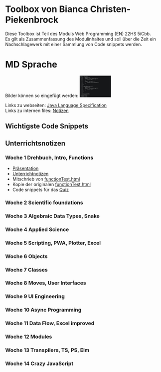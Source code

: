 # Toolbox von Bianca Christen-Piekenbrock

Diese Toolbox ist Teil des Moduls Web Programming (EN) 22HS 5iCbb.<br>
Es gilt als Zusammenfassung des Modulinhaltes und soll über die Zeit ein Nachschlagewerk mit einer
Sammlung von Code snippets werden.

# MD Sprache

Bilder können so eingefügt werden: <img src='images/experiment.png' width='100px'  alt="experiment"/><br>

Links zu
webseiten: [Java Language Specification](https://docs.oracle.com/javase/specs/jls/se8/html/jls-15.html#d5e23464)<br>
Links zu internen files: [Notizen](woche1/Unterrichtsnotizen.md)<br>

## Wichtigste Code Snippets

## Unterrichtsnotizen

### Woche 1 Drehbuch, Intro, Functions

- [Präsentation](praesentationen/WebProgramming_1_Drehbuch_und_Intro.pdf)
- [Unterrichtnotizen](woche1/Unterrichtsnotizen.md)
- Mitschrieb von [functionTest.html](woche1/own/functionTest.html)
- Kopie der originalen [functionTest.html](woche1/input/functionsTest.html)
- Code snippets für das [Quiz](woche1/own/quizCode.html)

### Woche 2 Scientific foundations

### Woche 3 Algebraic Data Types, Snake

### Woche 4 Applied Science

### Woche 5 Scripting, PWA, Plotter, Excel

### Woche 6 Objects

### Woche 7 Classes

### Woche 8 Moves, User Interfaces

### Woche 9 UI Engineering

### Woche 10 Async Programming

### Woche 11 Data Flow, Excel improved

### Woche 12 Modules

### Woche 13 Transpilers, TS, PS, Elm

### Woche 14 Crazy JavaScript